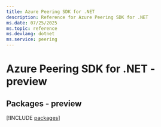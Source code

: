 ```yaml
---
title: Azure Peering SDK for .NET
description: Reference for Azure Peering SDK for .NET
ms.date: 07/25/2025
ms.topic: reference
ms.devlang: dotnet
ms.service: peering
---
```

# Azure Peering SDK for .NET - preview
## Packages - preview
[!INCLUDE [packages](peering-index.md)]